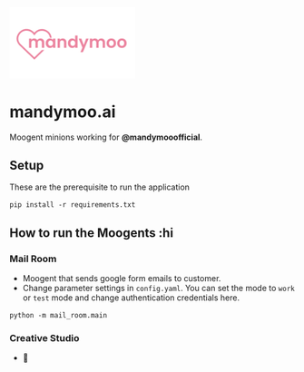 <img src="mail_room/MandyMooLogo.png" alt="MandyMooLogo" style="width:44%;">

# mandymoo.ai

Moogent minions working for **@mandymooofficial**. 

## Setup

These are the prerequisite to run the application

```shell
pip install -r requirements.txt
```

## How to run the Moogents :hi

### Mail Room
- Moogent that sends google form emails to customer. 
- Change parameter settings in ```config.yaml```. You can set the mode to ```work``` or ```test``` mode and change authentication credentials here. 
```shell
python -m mail_room.main
```

### Creative Studio
- 🚧